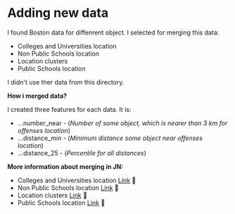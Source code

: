 # Adding new data

I found Boston data for diffenrent object. I selected for merging this data:

- Colleges and Universities location
- Non Public Schools location
- Location clusters
- Public Schools location

I didn't use ther data from this directory.


**How i merged data?**

I created three features for each data. It is:

- ...number_near - (*Number of some object, which is nearer than 3 km for offenses location*)
- ...distance_min - (*Minimum distance some object near offenses location*)
- ...distance_25 - (*Percentile for all distances*)


**More information about merging in JN:**
-  Colleges and Universities location [Link](https://github.com/OleksandrKosovan/predicting-boston-offense/blob/master/7-Adding-new-data/1-add-location%20data.ipynb) :link:
- Non Public Schools location [Link](https://github.com/OleksandrKosovan/predicting-boston-offense/blob/master/7-Adding-new-data/11-Non_Public_Schools.ipynb) :link:
- Location clusters [Link](https://github.com/OleksandrKosovan/predicting-boston-offense/blob/master/7-Adding-new-data/2-clusters.ipynb) :link:
- Public Schools location [Link](https://github.com/OleksandrKosovan/predicting-boston-offense/blob/master/7-Adding-new-data/6-Public_Schools.ipynb) :link:
